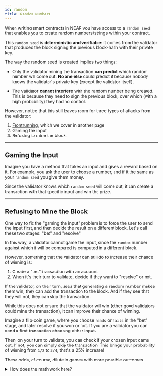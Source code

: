 ```yaml
---
id: random
title: Random Numbers
---
```


When writing smart contracts in NEAR you have access to a `random seed` that enables you to create random numbers/strings
within your contract.

This `random seed` is **deterministic and verifiable**: it comes from the validator that produced the block signing the previous
block-hash with their private key.

The way the random seed is created implies two things:

- Only the validator mining the transaction **can predict** which random number will come out. **No one else** could predict it because nobody knows the validator's private key (except the validator itself).

- The validator **cannot interfere** with the random number being created. This is because they need to sign the previous block, over which (with a high probability) they had no control.


However, notice that this still leaves room for three types of attacks from the validator:
1. [Frontrunning](./frontrunning.md), which we cover in another page
2. Gaming the input
3. Refusing to mine the block. 

----

## Gaming the Input
Imagine you have a method that takes an input and gives a reward based on it. For example, you ask the user to choose a number,
and if it the same as your `random seed` you give them money.

Since the validator knows which `random seed` will come out, it can create a transaction with that specific input and win the prize.

----

## Refusing to Mine the Block
One way to fix the "gaming the input" problem is to force the user to send the input first, and then decide the result on a different block.
Let's call these two stages: "bet" and "resolve".

In this way, a validator cannot game the input, since the `random` number against which it will be compared is computed in a different block.

However, something that the validator can still do to increase their chance of winning is:
1. Create a "bet" transaction with an account.
2. When it's their turn to validate, decide if they want to "resolve" or not.

If the validator, on their turn, sees that generating a random number makes them win, they can add the transaction to the block. And if they
see that they will not, they can skip the transaction.

While this does not ensure that the validator will win (other good validators could mine the transaction), it can improve their chance of winning.

Imagine a flip-coin game, where you choose `heads` or `tails` in the "bet" stage, and later resolve if you won or not. If you are a validator
you can send a first transaction choosing either input.

Then, on your turn to validate, you can check if your chosen input came out. If not, you can simply skip the transaction. This brings your
probability of winning from `1/2` to `3/4`, that's a 25% increase!

These odds, of course, dilute in games with more possible outcomes.

<details>
<summary>How does the math work here?</summary>

Imagine you always bet for `heads`.

In a fair coin-flip game you have 50-50 percent chance of winning, this is because after the coin is flipped there are two possible outcomes:
`H` and `T`, and you only win in one (`H`).

However, if you can choose to flip again if "tails" comes out, now there are 4 scenarios: `H H` `T H` `H T` `T T`, and in 3 of those
you win (all the ones including an `H`)!!!. 
</details>